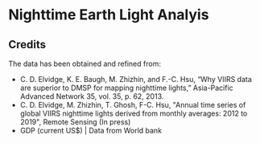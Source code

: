 # Nighttime Earth Light Analyis

## Credits
The data has been obtained and refined from:
<ul>
    <li>C. D. Elvidge, K. E. Baugh, M. Zhizhin, and F.-C. Hsu, “Why VIIRS data are superior to DMSP for mapping nighttime lights,” Asia-Pacific Advanced Network 35, vol. 35, p. 62, 2013.</li>
    <li>C. D. Elvidge, M. Zhizhin, T. Ghosh, F-C. Hsu, "Annual time series of global VIIRS nighttime lights derived from monthly averages: 2012 to 2019", Remote Sensing (In press)</li>
    <li>GDP (current US$) | Data from World bank</li>
</ul>
